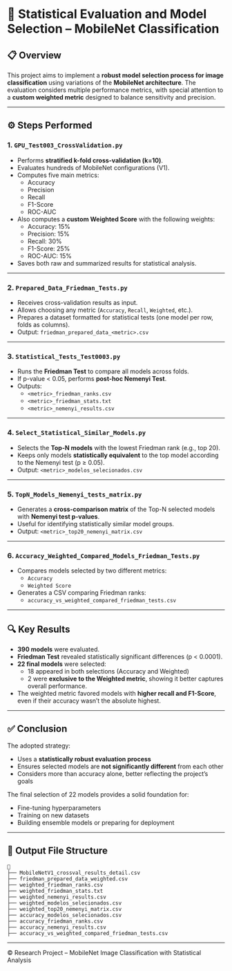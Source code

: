 # 🧠 Statistical Evaluation and Model Selection – MobileNet Classification

## 📋 Overview

This project aims to implement a **robust model selection process for image classification** using variations of the **MobileNet architecture**. The evaluation considers multiple performance metrics, with special attention to a **custom weighted metric** designed to balance sensitivity and precision.

---

## ⚙️ Steps Performed

### 1. `GPU_Test003_CrossValidation.py`
- Performs **stratified k-fold cross-validation (k=10)**.
- Evaluates hundreds of MobileNet configurations (V1).
- Computes five main metrics:
  - Accuracy
  - Precision
  - Recall
  - F1-Score
  - ROC-AUC
- Also computes a **custom Weighted Score** with the following weights:
  - Accuracy: 15%
  - Precision: 15%
  - Recall: 30%
  - F1-Score: 25%
  - ROC-AUC: 15%
- Saves both raw and summarized results for statistical analysis.

---

### 2. `Prepared_Data_Friedman_Tests.py`
- Receives cross-validation results as input.
- Allows choosing any metric (`Accuracy`, `Recall`, `Weighted`, etc.).
- Prepares a dataset formatted for statistical tests (one model per row, folds as columns).
- Output: `friedman_prepared_data_<metric>.csv`

---

### 3. `Statistical_Tests_Test0003.py`
- Runs the **Friedman Test** to compare all models across folds.
- If p-value < 0.05, performs **post-hoc Nemenyi Test**.
- Outputs:
  - `<metric>_friedman_ranks.csv`
  - `<metric>_friedman_stats.txt`
  - `<metric>_nemenyi_results.csv`

---

### 4. `Select_Statistical_Similar_Models.py`
- Selects the **Top-N models** with the lowest Friedman rank (e.g., top 20).
- Keeps only models **statistically equivalent** to the top model according to the Nemenyi test (p ≥ 0.05).
- Output: `<metric>_modelos_selecionados.csv`

---

### 5. `TopN_Models_Nemenyi_tests_matrix.py`
- Generates a **cross-comparison matrix** of the Top-N selected models with **Nemenyi test p-values**.
- Useful for identifying statistically similar model groups.
- Output: `<metric>_top20_nemenyi_matrix.csv`

---

### 6. `Accuracy_Weighted_Compared_Models_Friedman_Tests.py`
- Compares models selected by two different metrics:
  - `Accuracy`
  - `Weighted Score`
- Generates a CSV comparing Friedman ranks:
  - `accuracy_vs_weighted_compared_friedman_tests.csv`

---

## 🔍 Key Results

- **390 models** were evaluated.
- **Friedman Test** revealed statistically significant differences (p < 0.0001).
- **22 final models** were selected:
  - 18 appeared in both selections (Accuracy and Weighted)
  - 2 were **exclusive to the Weighted metric**, showing it better captures overall performance.
- The weighted metric favored models with **higher recall and F1-Score**, even if their accuracy wasn’t the absolute highest.

---

## ✅ Conclusion

The adopted strategy:
- Uses a **statistically robust evaluation process**
- Ensures selected models are **not significantly different** from each other
- Considers more than accuracy alone, better reflecting the project’s goals

The final selection of 22 models provides a solid foundation for:
- Fine-tuning hyperparameters
- Training on new datasets
- Building ensemble models or preparing for deployment

---

## 📁 Output File Structure

```
📂
├── MobileNetV1_crossval_results_detail.csv
├── friedman_prepared_data_weighted.csv
├── weighted_friedman_ranks.csv
├── weighted_friedman_stats.txt
├── weighted_nemenyi_results.csv
├── weighted_modelos_selecionados.csv
├── weighted_top20_nemenyi_matrix.csv
├── accuracy_modelos_selecionados.csv
├── accuracy_friedman_ranks.csv
├── accuracy_nemenyi_results.csv
├── accuracy_vs_weighted_compared_friedman_tests.csv
```

---

© Research Project – MobileNet Image Classification with Statistical Analysis
